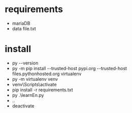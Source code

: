 # requirements
- mariaDB
- data file.txt
  
# install
- py --version
- py -m pip install --trusted-host pypi.org --trusted-host files.pythonhosted.org virtualenv
- py -m virtualenv venv
- venv\Scripts\activate
- pip install -r requirements.txt
- py .\learnEn.py
- ..
- deactivate
